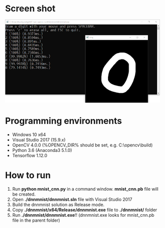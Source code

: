 # Screen shot
![screenshot](./tf_train_opencv_run.png)

# Programming environments
* Windows 10 x64
* Visual Studio 2017 (15.9.x)
* OpenCV 4.0.0 (%OPENCV_DIR% should be set, e.g. C:\opencv\build)
* Python 3.6 (Anaconda3 5.1.0)
* Tensorflow 1.12.0

# How to run
1. Run **python mnist_cnn.py** in a command window. **mnist_cnn.pb** file will be created.
2. Open **./dnnmnist/dnnmnist.sln** file with Visual Studio 2017
3. Build the dnnmnist solution as Release mode.
4. Copy **./dnnmnist/x64/Release/dnnmnist.exe** file to **./dnnmnist/** folder
5. Run **./dnnmnist/dnnmnist.exe**!! (dnnmnist.exe looks for mnist_cnn.pb file in the parent folder) 
